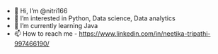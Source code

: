 - 👋 Hi, I’m @nitri166
- 👀 I’m interested in Python, Data science, Data analytics
- 🌱 I’m currently learning Java  
- 📫 How to reach me - https://www.linkedin.com/in/neetika-tripathi-997466190/

<!---
nitri166/nitri166 is a ✨ special ✨ repository because its `README.md` (this file) appears on your GitHub profile.
You can click the Preview link to take a look at your changes.
--->
